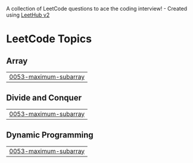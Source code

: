 A collection of LeetCode questions to ace the coding interview! - Created using [LeetHub v2](https://github.com/arunbhardwaj/LeetHub-2.0)
<!---LeetCode Topics Start-->
# LeetCode Topics
## Array
|  |
| ------- |
| [0053-maximum-subarray](https://github.com/wittyicon29/DSA-Java-/tree/master/0053-maximum-subarray) |
## Divide and Conquer
|  |
| ------- |
| [0053-maximum-subarray](https://github.com/wittyicon29/DSA-Java-/tree/master/0053-maximum-subarray) |
## Dynamic Programming
|  |
| ------- |
| [0053-maximum-subarray](https://github.com/wittyicon29/DSA-Java-/tree/master/0053-maximum-subarray) |
<!---LeetCode Topics End-->